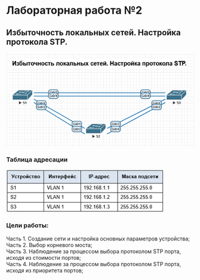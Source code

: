 # Лабораторная работа №2
## Избыточность локальных сетей. Настройка протокола STP.
####
![alt text](image.png)
### Таблица адресации
![alt text](image-1.png)
### Цели работы:
Часть 1. Создание сети и настройка основных параметров устройства; <br>
Часть 2. Выбор корневого моста; <br>
Часть 3. Наблюдение за процессом выбора протоколом STP порта, исходя из стоимости портов; <br>
Часть 4. Наблюдение за процессом выбора протоколом STP порта, исходя из приоритета портов; <br>
